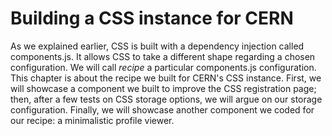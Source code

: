 # Building a CSS instance for CERN

As we explained earlier, CSS is built with a dependency injection called components.js. It allows CSS to take a different shape regarding a chosen configuration. We will call *recipe* a particular components.js configuration. This chapter is about the recipe we built for CERN's CSS instance. First, we will showcase a component we built to improve the CSS registration page; then, after a few tests on CSS storage options, we will argue on our storage configuration. Finally, we will showcase another component we coded for our recipe: a minimalistic profile viewer. 

